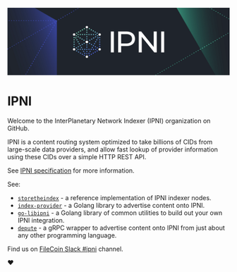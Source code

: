 ![banner](https://raw.githubusercontent.com/ipni/.github/main/profile/banner.png)

# IPNI
Welcome to the InterPlanetary Network Indexer (IPNI) organization on GitHub.

IPNI is a content routing system optimized to take billions of CIDs from large-scale data providers, and allow fast lookup of provider information using these CIDs over a simple HTTP REST API.

See [IPNI specification](https://github.com/ipni/specs/blob/main/IPNI.md) for more information.

See:
 * [`storetheindex`](https://github.com/ipni/storetheindex) - a reference implementation of IPNI indexer nodes.
 * [`index-provider`](https://github.com/ipni/index-provider) - a Golang library to advertise content onto IPNI.
 * [`go-libipni`](https://github.com/ipni/go-libipni) - a Golang library of common utilities to build out your own IPNI integration.
 * [`depute`](https://github.com/ipni/depute) - a gRPC wrapper to advertise content onto IPNI from just about any other programming language.
 
Find us on [FileCoin Slack #ipni](https://filecoinproject.slack.com/archives/C02T827T9N0) channel.

:heart: 
